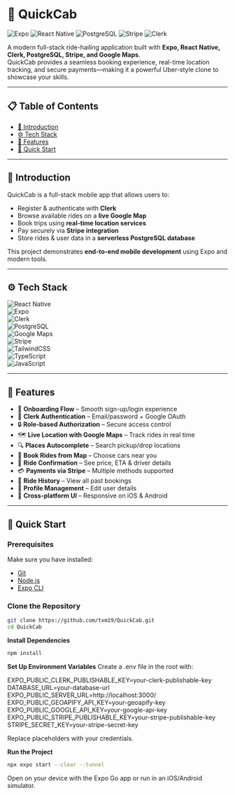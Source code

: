 # 🚖 QuickCab  

![Expo](https://img.shields.io/badge/Expo-000?logo=expo&logoColor=white)
![React Native](https://img.shields.io/badge/React%20Native-20232A?logo=react&logoColor=61DAFB)
![PostgreSQL](https://img.shields.io/badge/PostgreSQL-316192?logo=postgresql&logoColor=white)
![Stripe](https://img.shields.io/badge/Stripe-635BFF?logo=stripe&logoColor=white)
![Clerk](https://img.shields.io/badge/Clerk-2C3E50?logo=clerk&logoColor=white)


A modern full-stack ride-hailing application built with **Expo, React Native, Clerk, PostgreSQL, Stripe, and Google Maps**.  
QuickCab provides a seamless booking experience, real-time location tracking, and secure payments—making it a powerful Uber-style clone to showcase your skills.  

---

## 📋 Table of Contents  
- [🤖 Introduction](#-introduction)  
- [⚙️ Tech Stack](#️-tech-stack)  
- [🔋 Features](#-features)  
- [🤸 Quick Start](#-quick-start)  

---

## 🤖 Introduction  
QuickCab is a full-stack mobile app that allows users to:  
- Register & authenticate with **Clerk**  
- Browse available rides on a **live Google Map**  
- Book trips using **real-time location services**  
- Pay securely via **Stripe integration**  
- Store rides & user data in a **serverless PostgreSQL database**  

This project demonstrates **end-to-end mobile development** using Expo and modern tools.  

---

## ⚙️ Tech Stack  

![React Native](https://img.shields.io/badge/React%20Native-20232A?logo=react&logoColor=61DAFB)  
![Expo](https://img.shields.io/badge/Expo-000000?logo=expo&logoColor=white)  
![Clerk](https://img.shields.io/badge/Clerk-2C3E50?logo=clerk&logoColor=white)  
![PostgreSQL](https://img.shields.io/badge/PostgreSQL-316192?logo=postgresql&logoColor=white)  
![Google Maps](https://img.shields.io/badge/Google%20Maps-4285F4?logo=googlemaps&logoColor=white)  
![Stripe](https://img.shields.io/badge/Stripe-635BFF?logo=stripe&logoColor=white)  
![TailwindCSS](https://img.shields.io/badge/TailwindCSS-38B2AC?logo=tailwindcss&logoColor=white)  
![TypeScript](https://img.shields.io/badge/TypeScript-3178C6?logo=typescript&logoColor=white)  
![JavaScript](https://img.shields.io/badge/JavaScript-F7DF1E?logo=javascript&logoColor=black)   

---

## 🔋 Features  
- 🚀 **Onboarding Flow** – Smooth sign-up/login experience  
- 🔑 **Clerk Authentication** – Email/password + Google OAuth  
- 🔒 **Role-based Authorization** – Secure access control  
- 🗺️ **Live Location with Google Maps** – Track rides in real time  
- 🔍 **Places Autocomplete** – Search pickup/drop locations  
- 🚗 **Book Rides from Map** – Choose cars near you  
- 📄 **Ride Confirmation** – See price, ETA & driver details  
- 💳 **Payments via Stripe** – Multiple methods supported  
- 📜 **Ride History** – View all past bookings  
- 👤 **Profile Management** – Edit user details  
- 📱 **Cross-platform UI** – Responsive on iOS & Android  

---

## 🤸 Quick Start  

### Prerequisites  
Make sure you have installed:  
- [Git](https://git-scm.com/)  
- [Node.js](https://nodejs.org/)  
- [Expo CLI](https://docs.expo.dev/get-started/installation/)  

### Clone the Repository  
```bash
git clone https://github.com/txm19/QuickCab.git
cd QuickCab
```

**Install Dependencies**
```bash
npm install
```

**Set Up Environment Variables**
Create a .env file in the root with:

EXPO_PUBLIC_CLERK_PUBLISHABLE_KEY=your-clerk-publishable-key
DATABASE_URL=your-database-url
EXPO_PUBLIC_SERVER_URL=http://localhost:3000/
EXPO_PUBLIC_GEOAPIFY_API_KEY=your-geoapify-key
EXPO_PUBLIC_GOOGLE_API_KEY=your-google-api-key
EXPO_PUBLIC_STRIPE_PUBLISHABLE_KEY=your-stripe-publishable-key
STRIPE_SECRET_KEY=your-stripe-secret-key

Replace placeholders with your credentials.

**Run the Project**
```bash
npx expo start --clear --tunnel
```
Open on your device with the Expo Go app or run in an iOS/Android simulator.




